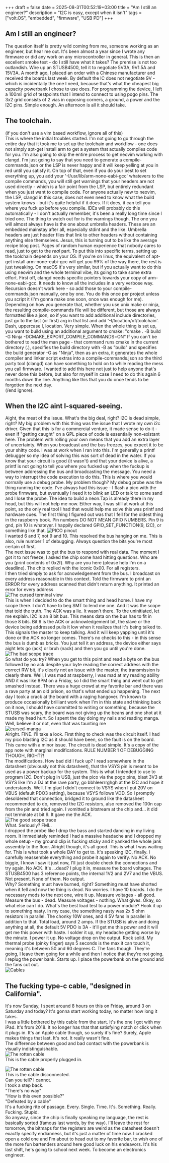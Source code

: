 +++ 
draft = false
date = 2025-08-31T00:52:19+03:00
title = "Am I still an engineer?"
description = "I2C is easy, except when it isn't"
tags = ["volt.OS", "embedded", "firmware", "USB PD"]
+++

## Am I still an engineer? 

The question itself is pretty wild coming from me, someone working as an engineer, but hear me out. It's been almost a year since I wrote any firmware or did any work on any microcontroller in general. This is then an excellent smoke test - do I still have what it takes? The premise is not too outlandish. Wire up an STUSB4500, tell it to negotiate 5V3A, 9V1.5A  and 15V3A. A month ago, I placed an order with a Chinese manufacturer and received the boards last week. By default the IC does not negotiate 9V - which is incidentally the one I need, because that's what the cheapest big capacity powerbank I chose to use does. For programming the device, I left a 100mil grid of testpoints that I intend to connect to using pogo pins. The 3x2 grid consists of 2 vias in opposing corners, a ground, a power and the I2C pins. Simple enough. An afternoon is all it should take.   

## The toolchain.

(if you don't use a vim based workflow, ignore all of this)  
This is where the initial troubles started. I'm not going to go through the entire day that it took me to set up the toolchain and workflow - one does not simply apt-get install arm to get a system that actually compiles code for you. I'm also going to skip the entire process to get neovim working with clangd. I'm just going to say that you need to generate a compile-commands.json or the LSP is never happy and it will keep yelling at you in red until you satisfy it. On top of that, even if you do your best to set everything up, you add your '-I/usr/lib/arm-none-eabi-gcc' whatevers to the compile commands, you will still get warnings that your headers are not used directly - which is a fair point from the LSP, but entirely redundant when you just want to compile code. For anyone actually new to neovim, the LSP, clangd in this case, does not even need to know what the build system knows - but it's quite helpful if it does. If it does, it can tell you where you fuck up before you compile. IDEs will probably do this automatically - I don't actually remember, it's been a really long time since I tried one. The thing to watch out for is the warnings though. The one you will almost always have is the one about umbrella headers. These are an embedded mainstay after all, especially stdint and the like. Umbrella headers are just header files that link to other headers without containing anything else themselves. 
Jesus, this is turning out to be like the average recipe blog post. Pages of random human experience that nobody cares to read, just to get to the _real_ part. To put this into specific terms, setting up the toolchain depends on your OS. If you're on linux, the equivalent of apt-get install arm-none-eabi-gcc will get you 99% of the way there, the rest is just tweaking. On macOS it's very similar, but if you actually want to do this using neovim and the whole terminal vibe, its going to take some extra effort. First off, clangd needs specific pointers towards your copy of arm-none-eabi-gcc. It needs to know all the includes in a very verbose way. Recursion doesn't work here - so add those to your compile-commands.json manually, one by one. You do this once per project unless you script it (I'm gonna make one soon, once was enough for me). Depending on how you generate that, whether you use unix make or ninja, the resulting compile-commands file will be different, but those are always formatted like a json, so if you want to add additional include directories, just go to the last (or first) arg in that list and add '-I/location/of/toolchain'. Dash, uppercase I, location. Very simple. When the whole thing is set up, you want to build using an additional argument to cmake:
"cmake . -B build -G Ninja -DCMAKE_EXPORT_COMPILE_COMMANDS=ON"
If you can't be bothered to read the man page - that command runs cmake in the current directory (.), specifies the build directory with -B as "build" and specifies the build generator -G as "Ninja", then as an extra, it generates the whole compiler and linker script extras into a compile-commands.json so the third party tool (clangd) can have something to hold on to while reading the mess you call firmware. 
I wanted to add this here not just to help anyone that's never done this before, but also for myself in case I need to do this again 6 months down the line. Anything like this that you do once tends to be forgotten the next day.  
(/end ignore).


## When the I2C aint I-squared-seeing. 

Aight, the meat of the issue. What's the big deal, right? I2C is dead simple, right? My big problem with this thing was the issue that I wrote my own i2c driver. Given that this is for a commercial venture, it made sense to do it - even if "getting caught" on a GPL piece of code is essentially non-existant here. The problem with rolling your own means that you add an extra layer of uncertainty. When you broadcast and the bus freezes, you expect it to be your shitty code. I was at work when I ran into this. I'm generally a printf debugger so my idea of solving this was sort of dead in the water. If you know that your circuit is good (it wasn't) and that your device is alive, a printf is not going to tell you where you fucked up when the fuckup is between addressing the bus and broadcasting the message. You need a way to interrupt the code execution to do this. This is where you would normally use a debug probe. My problem though? My debug probe was the thing running the code. I've always had this issue - I flash a pico with the probe firmware, but eventually I need it to blink an LED or talk to some sand and I lose the probe. The idea to build a neon.Tap is already there in my head, but this will not help me now. Either way, I was still at work at this point, so the only real tool I had that would help me solve this was printf and hardware cues.
The first thing I figured out was that I fell for the oldest thing in the raspberry book. Pin numbers DO NOT MEAN GPIO NUMBERS. Pin 9 is gnd, pin 10 is whatever. I happily declared GPIO_SET_FUNCTION(9, I2C), or something like that. 
![PICO pinout](/img/pico-pinout.png)  
I wanted 6 and 7, not 9 and 10. This resolved the bus hanging on me. This is also, rule number 1 of debugging. Always question the bits you're most certain of first.  
The next issue was to get the bus to respond with real data. The moment I got it to not freeze, I asked the chip some hard hitting questions. Who are you (print contents of 0x2f). Why are you here (please help I'm on a deadline). The chip replied with the iconic 0x00. For all registers.  
I then tried simply to ask for acnowledgement from the bus. I broadcast on every address reasonable in this context. Told the firmware to print an ERROR for every address scanned that didn't return anything. It printed an error for every address  
![The cursed terminal view](/img/bad-terminal.png)   
This is when I decided to do the smart thing and head home. I have my scope there. I don't have to beg SMT to lend me one. And it was the scope that told the truth. The ACK was a lie. It wasn't there. To the uninitiated, let me explain. I2C is an 8 bit bus. This means data on the bus has to fit in those 8 bits. Bit 9 is the ACK or acknowledgement bit, the slave or the device being addressed pulls it low when it realizes that it's being talked to. This signals the master to keep talking. And it will keep yapping until it's done or the ACK no longer comes. There's no checks to this - in this sense the bus is dumb as bricks. You just tell it an address, the device either says aight lets go (ack) or bruh (nack) and then you go until you're done. 
![The bad scope trace](/img/bad_ack.jpg)  
So what do you try? When you get to this point and read a byte on the bus followed by no ack despite your byte reading the correct address with the correct RW bit, it's clearly not an issue with the master, the transmission is clearly there. Well, I was mad at raspberry, I was mad at my reading ability AND it was like 8PM on a Friday, so I did the smart thing and went out to get smashed instead. There was a huge crowd at my favorite bar and there was a rave party at an old prison, so that's what ended up happening. 
The next day I took a crack at the board with a raging hangover. I'm known to produce occasionally brilliant work when I'm in this state and thinking back on it now, I should have committed to writing or something, because the STUSB was scary, the board was not giving up the beans and one shot at it made my head hurt. So I spent the day doing my nails and reading manga. Well, believe it or not, even that was taunting me  
![cursed-manga](/img/cursed-manga.jpg)  
Alright. FINE. I'll take a look. First thing to check was the circuit itself. I had my pico blasting I2C as it should have been, so the fault is on the board.  
This came with a minor issue. The circuit is dead simple. It's a copy of the app note with marginal modifications. RULE NUMBER 1 OF DEBUGGING THOUGH, RIGHT?!  
The modifications. How bad did I fuck up? I read somewhere in the datasheet (obviously not this datasheet), that the VSYS pin is meant to be used as a power backup for the system. This is what I intended to use to program I2C. Don't plug in USB, just the pico via the pogo pins, blast 3V3 at VSYS like I'm a DJ at the rave party, go bbhleerrrghgh at the I2C and hope it understands. Well. I'm glad I didn't connect to VSYS when I put 20V on VBUS (default PDO3 setting), because VSYS follows VDD. So I promptly desoldered that connection, bridged it to ground like the datasheet recommended to do, removed the I2C resistors, also removed the 100n cap from the pin  and tried again. I vomitted a bitstream at the chip and... it did not terminate at bit 9. It gave me the ACK.   
![The good scope trace](/img/good_ack.jpg)  
What. Seriously? FML.  
I dropped the probe like I drop the bass and started dancing in my living room. It immediately reminded I had a massive headache and I dropped my whole setup - my ground clip is fucking sticky and it yanked the whole jank assembly to the floor. Alright though, it's all good. This is what I was waiting for. This is what took a whole DAY to get to. It's speaking I2C, finally. I carefully reassemble everything and probe it again to verify. No ACK. No biggie, I know I saw it just now, I'll just double check the connections and try again. No ACK. It's ...dead? I plug it in, measure the board voltages. The STUSB4500 has 3 reference points, the internal 1V2 and 2V7 and the VBUS. Not present. None of them. No output.  
Why? Something must have burned, right? Something must have shorted when it fell and now the thing is dead. No worries. I have 10 boards. I do the necessary mods to the next one, wire it up. Measure voltages - all good. Measure the bus - dead. Measure voltages - nothing. What gives. Okay, so what else can I do. What's the best load test to a power module? Hook it up to something nasty. In my case, the something nasty was 2x 5 ohm resistors in parallel. The chonky 10W ones, and 4 5V fans in parallel in addition to that. Total load, around 2 amps. If the STUSB is alive and doing anything at all, the default 5V PDO is 3A - it'll get me this power and it will get me this power with haste. I solder it up, my headache getting worse by the minute. I power it up. No voltage drop on the output. Rock solid. My thermal probe (pinky finger) says 5 seconds is the max it can touch it, meaning it's between 50 and 60 degrees C. The fans though. They're going, I leave them going for a while and then I notice that they're not going. I replug the power bank. Starts up. I place the powerbank on the ground and the fans cut out.  
![Cables](/img/cable.png)  


## The fucking type-c cable, "designed in California". 

It's now Sunday, I spent around 8 hours on this on Friday, around 3 on Saturday and today? It's gonna start working today, no matter how long it takes.  
I was a little bothered by this cable from the start. It's the one I got with my iPad. It's from 2018. It no longer has that that satisfying notch or click when it plugs in. It's an Apple cable though, so surely it's fine? Surely, Apple makes things that last. 
It's not. It really wasn't fine.  
The difference between good and bad contact with the powerbank is visually indistinguishable.  
![The rotten cable](/img/cable_connected.jpg)  
This is the cable properly plugged in.  
  
![The rotten cable](/img/cable_not_connected.jpg)  
This is the cable disconnected.  
Can you tell? I cannot.  
I took a step back.  
"There's no way"  
"How is this even possible?"  
"Defeated by a cable"  
It's a fucking rite of passage. Every. Single. Time. It's. Something. Really. Fucking. Stupid.  
So anyway, since the chip is finally speaking my language, the rest is basically sorted (famous last words, by the way). I'll leave the rest for tomorrow, the bitmaps for the registers are weird as the datasheet doesn't exactly specify endianness, but it's just a matter of time now. 
I cracked open a cold one and I'm about to head out to my favorite bar, to wish one of the more fun bartenders around here good luck on his endeavors. It's his last shift, he's going to school next week. To become an electronics engineer.    


